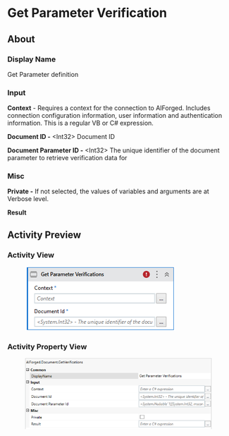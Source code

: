 # Get Parameter Verification

## About

### Display Name

Get Parameter definition

### Input

**Context** - Requires a context for the connection to AIForged. Includes connection configuration information, user information and authentication information. This is a regular VB or C# expression.

**Document ID -** \<Int32> Document ID

**Document Parameter ID -** \<Int32> The unique identifier of the document parameter to retrieve verification data for

### Misc

**Private -** If not selected, the values of variables and arguments are at Verbose level.

**Result**

## Activity Preview

### Activity View

<figure><img src="../../../.gitbook/assets/image (109) (1).png" alt=""><figcaption></figcaption></figure>

### Activity Property View

<figure><img src="../../../.gitbook/assets/image (94) (1).png" alt=""><figcaption></figcaption></figure>
